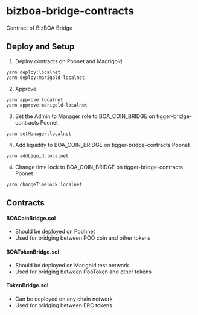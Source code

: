 # bizboa-bridge-contracts
Contract of BizBOA Bridge

## Deploy and Setup
1. Deploy contracts on Poonet and Magrigold
```
yarn deploy:localnet
yarn deploy:marigold-localnet
```
2. Approve
```
yarn approve:localnet
yarn approve:marigold-localnet
```

3. Set the Admin to Manager role to BOA_COIN_BRIDGE on tigger-bridge-contracts Poonet
```
yarn setManager:localnet
```

4. Add liquidity to BOA_COIN_BRIDGE on tigger-bridge-contracts Poonet
```
yarn addLiquid:localnet
```

4. Change time lock to BOA_COIN_BRIDGE on tigger-bridge-contracts Poonet
```
yarn changeTimelock:localnet
```

## Contracts
#### BOACoinBridge.sol
- Should be deployed on Poohnet
- Used for bridging between POO coin and other tokens
#### BOATokenBridge.sol
- Should be deployed on Marigold test network
- Used for bridging between PooToken and other tokens
#### TokenBridge.sol
- Can be deployed on any chain network
- Used for bridging between ERC tokens